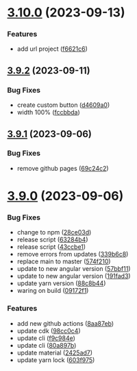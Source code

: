 # [3.10.0](https://github.com/silvelo/silvelo.github.io/compare/v3.9.2...v3.10.0) (2023-09-13)


### Features

* add url project ([f6621c6](https://github.com/silvelo/silvelo.github.io/commit/f6621c6052b2cdc866991ada16ad6c5ef5fb7302))

## [3.9.2](https://github.com/silvelo/silvelo.github.io/compare/v3.9.1...v3.9.2) (2023-09-11)


### Bug Fixes

* create custom button ([d4609a0](https://github.com/silvelo/silvelo.github.io/commit/d4609a0bdb86d859d2fe7a1712336c27c1921892))
* width 100% ([fccbbda](https://github.com/silvelo/silvelo.github.io/commit/fccbbda62d897411a2b4d7c06466a680a8afcaa7))

## [3.9.1](https://github.com/silvelo/silvelo.github.io/compare/v3.9.0...v3.9.1) (2023-09-06)


### Bug Fixes

* remove github pages ([69c24c2](https://github.com/silvelo/silvelo.github.io/commit/69c24c281522f835ab77611196eeb29ffb48fd9e))

# [3.9.0](https://github.com/silvelo/silvelo.github.io/compare/v3.8.0...v3.9.0) (2023-09-06)


### Bug Fixes

* change to npm ([28ce03d](https://github.com/silvelo/silvelo.github.io/commit/28ce03d65a78fee221f2a61bcc61cc012ddb8d1e))
* release script ([63284b4](https://github.com/silvelo/silvelo.github.io/commit/63284b441ce5e0833a18e894c292e7d4c4c0b26f))
* release script ([43ccbe1](https://github.com/silvelo/silvelo.github.io/commit/43ccbe16c3e40d220b0b56b0ba507f47f01316c3))
* remove errors from updates ([339b6c8](https://github.com/silvelo/silvelo.github.io/commit/339b6c809299ad5479b180b6cc7c147cd12a2c78))
* replace main to master ([574f210](https://github.com/silvelo/silvelo.github.io/commit/574f210328f1508ee9ae60246514b889a71683d0))
* update to new angular version ([57bbf11](https://github.com/silvelo/silvelo.github.io/commit/57bbf11b01543266f918c194eb800c7150664c8f))
* update to new angular version ([191fad3](https://github.com/silvelo/silvelo.github.io/commit/191fad3f9c6c6f01c17e8865429706e14716410f))
* update yarn version ([88c8b44](https://github.com/silvelo/silvelo.github.io/commit/88c8b44066d1c09ca5b5b15a78be8397ec8ddc17))
* waring on build ([09172f1](https://github.com/silvelo/silvelo.github.io/commit/09172f19f99624c98cdc5300b5e25b14bcf1e9cf))


### Features

* add new github actions ([8aa87eb](https://github.com/silvelo/silvelo.github.io/commit/8aa87eb4ef679e829f2feb27e07a77ebcc9aecce))
* update cdk ([98cc0c4](https://github.com/silvelo/silvelo.github.io/commit/98cc0c473ce8d64839c2bcebc4d3f57d4008eb79))
* update cli ([f9c984e](https://github.com/silvelo/silvelo.github.io/commit/f9c984e7df4125d2a0e7cc65d4a822871839333d))
* update cli ([80a897b](https://github.com/silvelo/silvelo.github.io/commit/80a897bb231cbcb72f3dd92b68c92a70ddd8ef58))
* update material ([2425ad7](https://github.com/silvelo/silvelo.github.io/commit/2425ad7d6d6fed0a71ca394213d160664132696c))
* update yarn lock ([603f975](https://github.com/silvelo/silvelo.github.io/commit/603f975bcf63acf02828a0e9a6181f11a6f4fc83))
